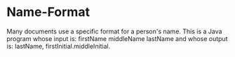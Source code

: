 # Name-Format
Many documents use a specific format for a person's name. This is a Java program whose input is:  firstName middleName lastName  and whose output is:  lastName, firstInitial.middleInitial.
